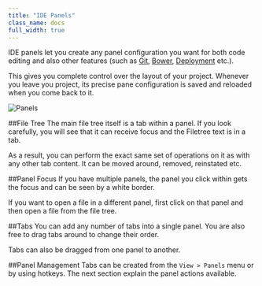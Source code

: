 ```yaml
---
title: "IDE Panels"
class_name: docs
full_width: true
---
```


IDE panels let you create any panel configuration you want for both code editing and also other features (such as [Git](/docs/git), [Bower](/docs/bower), [Deployment](/docs/deployment) etc.).

This gives you complete control over the layout of your project. Whenever you leave you project, its precise pane configuration is saved and reloaded when you come back to it.

![Panels](/img/docs/panel-overview.png)

##File Tree
The main file tree itself is a tab within a panel. If you look carefully, you will see that it can receive focus and the Filetree text is in a tab.

As a result, you can perform the exact same set of operations on it as with any other tab content. It can be moved around, removed, reinstated etc.

##Panel Focus
If you have multiple panels, the panel you click within gets the focus and can be seen by a white border.

If you want to open a file in a different panel, first click on that panel and then open a file from the file tree.

##Tabs
You can add any number of tabs into a single panel. You are also free to drag tabs around to change their order.

Tabs can also be dragged from one panel to another.

##Panel Management
Tabs can be created from the `View > Panels` menu or by using hotkeys. The next section explain the panel actions available.